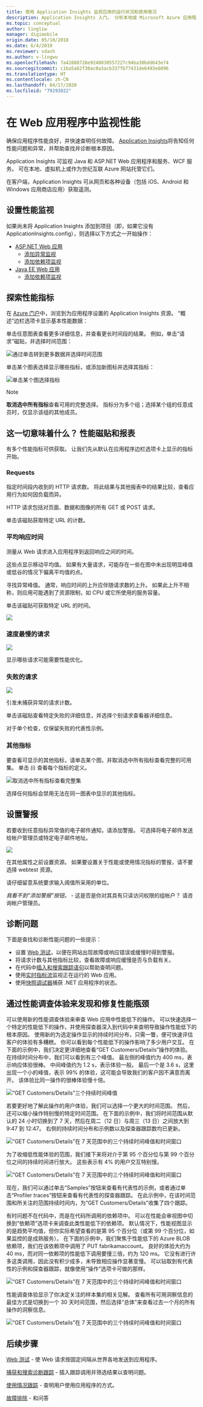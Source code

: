 ```yaml
---
title: 使用 Application Insights 监视应用的运行状况和使用情况
description: Application Insights 入门。 分析本地或 Microsoft Azure 应用程序的使用情况、可用性和性能。
ms.topic: conceptual
author: lingliw
manager: digimobile
origin.date: 05/10/2018
ms.date: 6/4/2019
ms.reviewer: sdash
ms.author: v-lingwu
ms.openlocfilehash: 7a42888728e9248030557227c94ba30bdd643e74
ms.sourcegitcommit: c1ba5a62f30ac0a3acb337fb77431de6493e6096
ms.translationtype: HT
ms.contentlocale: zh-CN
ms.lasthandoff: 04/17/2020
ms.locfileid: "79293022"
---
```

# <a name="monitor-performance-in-web-applications"></a>在 Web 应用程序中监视性能


确保应用程序性能良好，并快速查明任何故障。 [Application Insights][start]将告知任何性能问题和异常，并帮助查找并诊断根本原因。

Application Insights 可监视 Java 和 ASP.NET Web 应用程序和服务、WCF 服务。 可在本地、虚拟机上或作为世纪互联 Azure 网站托管它们。 

在客户端，Application Insights 可从网页和各种设备（包括 iOS、Android 和 Windows 应用商店应用）获取遥测。

<a name="setup"></a>
## <a name="set-up-performance-monitoring"></a>设置性能监视
如果尚未将 Application Insights 添加到项目（即，如果它没有 ApplicationInsights.config），则选择以下方式之一开始操作：

* [ASP.NET Web 应用](../../azure-monitor/app/asp-net.md)
  * [添加异常监视](../../azure-monitor/app/asp-net-exceptions.md)
  * [添加依赖项监视](../../azure-monitor/app/monitor-performance-live-website-now.md)
* [Java EE Web 应用](../../azure-monitor/app/java-get-started.md)
  * [添加依赖项监视](../../azure-monitor/app/java-agent.md)

<a name="view"></a>
## <a name="exploring-performance-metrics"></a>探索性能指标
在 [Azure 门户](https://portal.azure.cn)中，浏览到为应用程序设置的 Application Insights 资源。 “概述”边栏选项卡显示基本性能数据：

单击任意图表查看更多详细信息，并查看更长时间段的结果。 例如，单击“请求”磁贴，并选择时间范围：

![通过单击转到更多数据并选择时间范围](./media/web-monitor-performance/appinsights-48metrics.png)

单击某个图表选择显示哪些指标，或添加新图标并选择其指标：

![单击某个图选择指标](./media/web-monitor-performance/appinsights-61perfchoices.png)

> [!NOTE]
> **取消选中所有指标**查看可用的完整选择。 指标分为多个组；选择某个组的任意成员时，仅显示该组的其他成员。

<a name="metrics"></a>
## <a name="what-does-it-all-mean-performance-tiles-and-reports"></a>这一切意味着什么？ 性能磁贴和报表
有多个性能指标可供获取。 让我们先从默认在应用程序边栏选项卡上显示的指标开始。

### <a name="requests"></a>Requests
指定时间段内收到的 HTTP 请求数。 将此结果与其他报表中的结果比较，查看应用行为如何因负载而异。

HTTP 请求包括对页面、数据和图像的所有 GET 或 POST 请求。

单击该磁贴获取特定 URL 的计数。

### <a name="average-response-time"></a>平均响应时间
测量从 Web 请求进入应用程序到返回响应之间的时间。

这些点显示移动平均值。 如果有大量请求，可能存在一些在图中未出现明显峰值或低谷的情况下偏离平均值的点。

寻找异常峰值。 通常，响应时间的上升应伴随请求数的上升。 如果此上升不相称，则应用可能遇到了资源限制，如 CPU 或它所使用的服务容量。

单击该磁贴可获取特定 URL 的时间。

![](./media/web-monitor-performance/appinsights-42reqs.png)

### <a name="slowest-requests"></a>速度最慢的请求
![](./media/web-monitor-performance/appinsights-44slowest.png)

显示哪些请求可能需要性能优化。

### <a name="failed-requests"></a>失败的请求
![](./media/web-monitor-performance/appinsights-46failed.png)

引发未捕获异常的请求计数。

单击该磁贴查看特定失败的详细信息，并选择个别请求查看器详细信息。 

对于单个检查，仅保留失败的代表性示例。

### <a name="other-metrics"></a>其他指标
要查看可显示的其他指标，请单击某个图，并取消选中所有指标查看完整的可用集。 单击 (i) 查看每个指标的定义。

![取消选中所有指标查看完整集](./media/web-monitor-performance/appinsights-62allchoices.png)

选择任何指标会禁用无法在同一图表中显示的其他指标。

## <a name="set-alerts"></a>设置警报
若要收到任意指标异常值的电子邮件通知，请添加警报。 可选择将电子邮件发送给帐户管理员或特定电子邮件地址。

![](./media/web-monitor-performance/appinsights-413setMetricAlert.png)

在其他属性之前设置资源。 如果要设置关于性能或使用情况指标的警报，请不要选择 webtest 资源。

请仔细留意系统要求输入阈值所采用的单位。

*我看不到“添加警报”按钮。* - 这是否是你对其具有只读访问权限的组帐户？ 请咨询帐户管理员。

<a name="diagnosis"></a>
## <a name="diagnosing-issues"></a>诊断问题
下面是查找和诊断性能问题的一些提示：

* 设置 [Web 测试][availability]，以便在网站出现故障或响应错误或缓慢时得到警报。 
* 将请求计数与其他指标比较，查看故障或响应缓慢是否与负载有关。
* 在代码中[插入和搜索跟踪语句][diagnostic]以帮助查明问题。
* 使用[实时指标流][livestream]监视正在运行的 Web 应用。
* 使用[快照调试器][snapshot]捕获 .NET 应用程序的状态。

## <a name="find-and-fix-performance-bottlenecks-with-performance-investigation-experience"></a>通过性能调查体验来发现和修复性能瓶颈

可以使用新的性能调查体验来审查 Web 应用中性能低下的操作。 可以快速选择一个特定的性能低下的操作，并使用探查器深入到代码中来查明导致操作性能低下的根本原因。 使用新的为选定操作显示的持续时间分布，只需一瞥，便可快速评估客户的体验有多糟糕。 你可以看到每个性能低下的操作影响了多少用户交互。 在下面的示例中，我们决定更详细地查看“GET Customers/Details”操作的体验。 在持续时间分布中，我们可以看到有三个峰值。 最左侧的峰值约为 400 ms，表示响应体验很棒。 中间峰值约为 1.2 s，表示体验一般。 最后一个是 3.6 s，这里出现一个小的峰值，表示 99% 的体验，这可能会导致我们的客户因不满意而离开。 该体验比同一操作的很棒体验慢十倍。 

![“GET Customers/Details”三个持续时间峰值](./media/web-monitor-performance/PerformanceTriageViewZoomedDistribution.png)

若要更好地了解此操作的用户体验，我们可以选择一个更大的时间范围。 然后，还可以缩小操作特别慢的特定时间范围。 在下面的示例中，我们将时间范围从默认的 24 小时切换到了 7 天，然后在周二（12 日）与周三（13 日）之间放大到 9:47 到 12:47。 右侧的持续时间分布和示例数以及探查器跟踪数均已更新。

![“GET Customers/Details”在 7 天范围中的三个持续时间峰值和时间窗口](./media/web-monitor-performance/PerformanceTriageView7DaysZoomedTrend.png)

为了收缩低性能体验的范围，我们接下来将对介于第 95 个百分位与第 99 个百分位之间的持续时间进行放大。 这些表示有 4% 的用户交互特别慢。

![“GET Customers/Details”在 7 天范围中的三个持续时间峰值和时间窗口](./media/web-monitor-performance/PerformanceTriageView7DaysZoomedTrendZoomed95th99th.png)

现在，我们可以通过单击“Samples”按钮来查看有代表性的示例，或者通过单击“Profiler traces”按钮来查看有代表性的探查器跟踪。 在此示例中，在该时间范围和所关注的范围持续时间内，为“GET Customers/Details”收集了四个跟踪。

有时问题不在代码中，而是在代码所调用的依赖项中。 可以在性能会审视图中切换到“依赖项”选项卡来调查此类性能低下的依赖项。 默认情况下，性能视图显示的是趋势平均值，但你实际希望查看的是第 95 个百分位（或第 99 个百分位，如果监控的是成熟服务）。 在下面的示例中，我们聚焦于性能低下的 Azure BLOB 依赖项，我们在该依赖项中调用了 PUT fabrikamaccount。 良好的体验大约为 40 ms，而对同一依赖项的性能低下调用要慢三倍，约为 120 ms。 它没有进行许多这类调用，因此没有积少成多，未导致相应操作显著变慢。 可以钻取到有代表性的示例和探查器跟踪，就像使用“操作”选项卡可做的那样。

![“GET Customers/Details”在 7 天范围中的三个持续时间峰值和时间窗口](./media/web-monitor-performance/SlowDependencies95thTrend.png)

性能调查体验显示了你决定关注的样本集的相关见解。 查看所有可用洞察信息的最佳方式是切换到一个 30 天时间范围，然后选择“总体”来查看过去一个月的所有操作的洞察信息。

![“GET Customers/Details”在 7 天范围中的三个持续时间峰值和时间窗口](./media/web-monitor-performance/Performance30DayOveralllnsights.png)


<a name="next"></a>
## <a name="next-steps"></a>后续步骤
[Web 测试][availability] - 使 Web 请求按固定间隔从世界各地发送到应用程序。

[捕获和搜索诊断跟踪][diagnostic] - 插入跟踪调用并筛选结果以查明问题。

[使用情况跟踪][usage] - 查明用户使用应用程序的方式。

[故障排除][qna] - 和问答



<!--Link references-->

[availability]: ../../azure-monitor/app/monitor-web-app-availability.md
[diagnostic]: ../../azure-monitor/app/diagnostic-search.md
[greenbrown]: ../../azure-monitor/app/asp-net.md
[qna]: ../../azure-monitor/faq.md
[redfield]: ../../azure-monitor/app/monitor-performance-live-website-now.md
[start]: ../../azure-monitor/app/app-insights-overview.md
[usage]: usage-overview.md
[livestream]: ../../azure-monitor/app/live-stream.md
[snapshot]: ../../azure-monitor/app/snapshot-debugger.md







